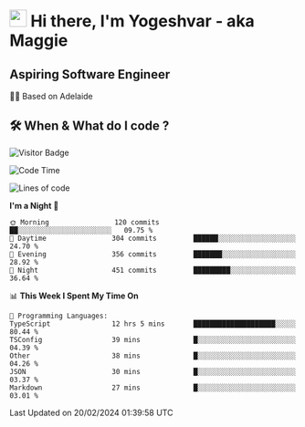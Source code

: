 <h1><img src="https://emojis.slackmojis.com/emojis/images/1531849430/4246/blob-sunglasses.gif?1531849430" width="30"/> Hi there, I'm Yogeshvar - aka Maggie</h1>

## Aspiring Software Engineer
🏂🏻  Based on Adelaide 

## 🛠 When & What do I code ?  

![Visitor Badge](https://visitor-badge.feriirawann.repl.co?username=yogeshvar&repo=yogeshvar&label=Visitors&style=plastic&color=%23457BFF&contentType=svg)

<!--START_SECTION:waka-->
![Code Time](http://img.shields.io/badge/Code%20Time-2%2C699%20hrs%2013%20mins-blue)

![Lines of code](https://img.shields.io/badge/From%20Hello%20World%20I%27ve%20Written-4.1%20million%20lines%20of%20code-blue)

**I'm a Night 🦉** 

```text
🌞 Morning                120 commits         ██░░░░░░░░░░░░░░░░░░░░░░░   09.75 % 
🌆 Daytime                304 commits         ██████░░░░░░░░░░░░░░░░░░░   24.70 % 
🌃 Evening                356 commits         ███████░░░░░░░░░░░░░░░░░░   28.92 % 
🌙 Night                  451 commits         █████████░░░░░░░░░░░░░░░░   36.64 % 
```


📊 **This Week I Spent My Time On** 

```text
💬 Programming Languages: 
TypeScript               12 hrs 5 mins       ████████████████████░░░░░   80.44 % 
TSConfig                 39 mins             █░░░░░░░░░░░░░░░░░░░░░░░░   04.39 % 
Other                    38 mins             █░░░░░░░░░░░░░░░░░░░░░░░░   04.26 % 
JSON                     30 mins             █░░░░░░░░░░░░░░░░░░░░░░░░   03.37 % 
Markdown                 27 mins             █░░░░░░░░░░░░░░░░░░░░░░░░   03.01 % 
```


 Last Updated on 20/02/2024 01:39:58 UTC
<!--END_SECTION:waka-->
